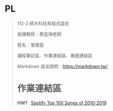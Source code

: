 # PL
> 112-2 師大科技系程式語言
> 
> 授課教師：蔡芸琤老師
> 
> 姓名：張懷慈
> 
> 課程筆記區、作業連結區、專題連結區
> 
> Markdown 語法說明：https://markdown.tw/
>
> # 作業連結區 #
>
> **HW1** : [Spotify Top 100 Songs of 2010-2019]([http://example.net/](https://github.com/marcelinechang/PL-Repo./blob/main/HW1/HW1_%E5%BC%B5%E6%87%B7%E6%85%88.ipynb)https://github.com/marcelinechang/PL-Repo./blob/main/HW1/HW1_%E5%BC%B5%E6%87%B7%E6%85%88.ipynb)
